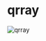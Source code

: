 # qrray
![qrray](https://user-images.githubusercontent.com/4569916/183278821-f79dbac1-bbf4-4cf2-baad-97f9123209ce.png) 
